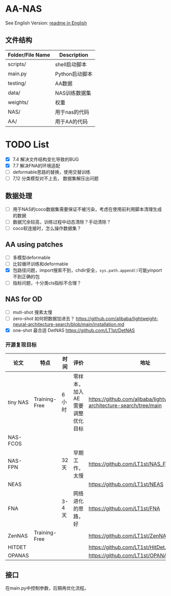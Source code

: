 # AA-NAS
See English Version: [readme in English](./markdown_EN.md)
## 文件结构
| Folder/File Name | Description |
|------------------|-------------|
| scripts/         | shell启动脚本   |
| main.py          | Python启动脚本  |
| testing/         | AA数据        |
| data/            | NAS训练数据集    |
| weights/         | 权重          |
| NAS/             | 用于nas的代码    |   
| AA/              | 用于AA的代码     |

# TODO List
- [x] 7.4 解决文件结构变化导致的BUG
- [x] 7.7 解决FNA的环境适配
- [ ] deformable思路的替换，使用交替训练
- [ ] 7,12 分类模型对不上去， 数据集解压出问题

## 数据处理
- [ ]  用于NAS的coco数据集需要保证不被污染，考虑在使用前利用脚本清理生成的数据
- [ ]  数据冗余较高，训练过程中动态清除？手动清除？
- [ ]  coco软连接时，怎么操作数据集？

## AA using patches
- [ ]  多模型deformable
- [ ]  比较循环训练和deformable
- [x] 包路径问题，import搜索不到，chdir安全，`sys.path.append()`可能yinport不到正确的包
- [ ] 指标问题，十分类cls指标不合理？

## NAS for OD
- [ ]  muti-shot 搜素太慢  
- [ ]  zero-shot 如何把数据加进去？ https://github.com/alibaba/lightweight-neural-architecture-search/blob/main/installation.md
- [x]  one-shot 最合适 DetNAS https://github.com/LT1st/DetNAS

### 开源复现目标
| 论文      | 特点           | 时间   | 评价               | 地址                                                                        |
|-----------|----------------|------|------------------|-----------------------------------------------------------------------------|
| tiny NAS  | Training-Free  | 6小时  | 零样本，加入AE需要调整优化目标 | https://github.com/alibaba/lightweight-neural-architecture-search/tree/main |
| NAS-FCOS  |                |      |                  |                                                                             |
| NAS-FPN   |                | 32天  | 早期工作，太慢          | https://github.com/LT1st/NAS_FPN_Tensorflow                                 |
| NEAS      |                |      |                  | https://github.com/LT1st/NEAS                                               |
| FNA       |                | 3-4天 | 网络进化的思路，好        | https://github.com/LT1st/FNA                                                |
| ZenNAS    |       Training-Free         |      |                  | https://github.com/LT1st/ZenNAS                                             |
| HITDET    |                |      |                  | https://github.com/LT1st/HitDet.pytorch                                     |
| OPANAS    |                |      |                  | https://github.com/LT1st/OPANAS                                             |

## 接口
在main.py中控制参数，后期再优化流程。